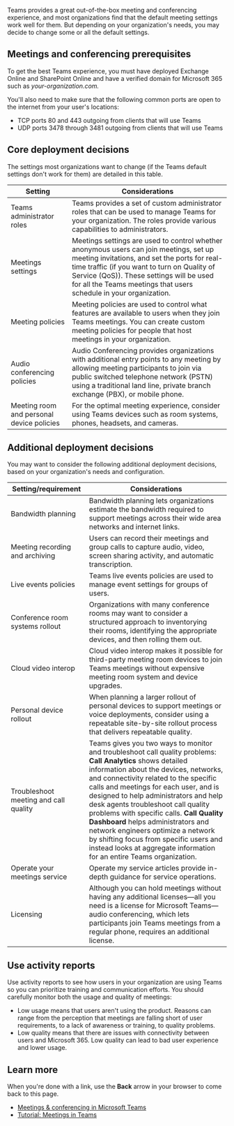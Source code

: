 Teams provides a great out-of-the-box meeting and conferencing experience, and most organizations find that the default meeting settings work well for them. But depending on your organization's needs, you may decide to change some or all the default settings.

## Meetings and conferencing prerequisites

To get the best Teams experience, you must have deployed Exchange Online and SharePoint Online and have a verified domain for Microsoft 365 such as *your-organization.com.*

You'll also need to make sure that the following common ports are open to the internet from your user's locations:

- TCP ports 80 and 443 outgoing from clients that will use Teams
- UDP ports 3478 through 3481 outgoing from clients that will use Teams

## Core deployment decisions

The settings most organizations want to change (if the Teams default settings don't work for them) are detailed in this table.

| Setting | Considerations |
|---|---|
| Teams administrator roles |Teams provides a set of custom administrator roles that can be used to manage Teams for your organization. The roles provide various capabilities to administrators.  |
| Meetings settings |Meetings settings are used to control whether anonymous users can join meetings, set up meeting invitations, and set the ports for real-time traffic (if you want to turn on Quality of Service (QoS)). These settings will be used for all the Teams meetings that users schedule in your organization.  |
| Meeting policies | Meeting policies are used to control what features are available to users when they join Teams meetings. You can create custom meeting policies for people that host meetings in your organization. |
|Audio conferencing policies  | Audio Conferencing provides organizations with additional entry points to any meeting by allowing meeting participants to join via public switched telephone network (PSTN) using a traditional land line, private branch exchange (PBX), or mobile phone. |
|Meeting room and personal device policies  |For the optimal meeting experience, consider using Teams devices such as room systems, phones, headsets, and cameras.  |

## Additional deployment decisions

You may want to consider the following additional deployment decisions, based on your organization's needs and configuration.

| Setting/requirement | Considerations |
|---|---|
| Bandwidth planning | Bandwidth planning lets organizations estimate the bandwidth required to support meetings across their wide area networks and internet links. |
| Meeting recording and archiving | Users can record their meetings and group calls to capture audio, video, screen sharing activity, and automatic transcription. |
| Live events policies | Teams live events policies are used to manage event settings for groups of users. |
|Conference room systems rollout| Organizations with many conference rooms may want to consider a structured approach to inventorying their rooms, identifying the appropriate devices, and then rolling them out. |
|Cloud video interop  |Cloud video interop makes it possible for third-party meeting room devices to join Teams meetings without expensive meeting room system and device upgrades. |
|Personal device rollout  |When planning a larger rollout of personal devices to support meetings or voice deployments, consider using a repeatable site-by-site rollout process that delivers repeatable quality.  |
| Troubleshoot meeting and call quality |Teams gives you two ways to monitor and troubleshoot call quality problems: **Call Analytics** shows detailed information about the devices, networks, and connectivity related to the specific calls and meetings for each user, and is designed to help administrators and help desk agents troubleshoot call quality problems with specific calls. **Call Quality Dashboard** helps administrators and network engineers optimize a network by shifting focus from specific users and instead looks at aggregate information for an entire Teams organization. |
|Operate your meetings service  |Operate my service articles provide in-depth guidance for service operations.  |
|Licensing |Although you can hold meetings without having any additional licenses—all you need is a license for Microsoft Teams—audio conferencing, which lets participants join Teams meetings from a regular phone, requires an additional license.|

## Use activity reports

Use activity reports to see how users in your organization are using Teams so you can prioritize training and communication efforts. You should carefully monitor both the usage and quality of meetings:

- Low usage means that users aren't using the product. Reasons can range from the perception that meetings are falling short of user requirements, to a lack of awareness or training, to quality problems.
- Low quality means that there are issues with connectivity between users and Microsoft 365. Low quality can lead to bad user experience and lower usage.

## Learn more

When you're done with a link, use the **Back** arrow in your browser to come back to this page.

- [Meetings & conferencing in Microsoft Teams](/microsoftteams/deploy-meetings-microsoft-teams-landing-page)
- [Tutorial: Meetings in Teams](/microsoftteams/tutorial-meetings-in-teams?tutorial-step=1)
